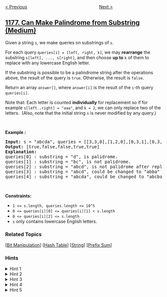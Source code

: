 <!--|This file generated by command(leetcode description); DO NOT EDIT.    |-->
<!--+----------------------------------------------------------------------+-->
<!--|@author    openset <openset.wang@gmail.com>                           |-->
<!--|@link      https://github.com/openset                                 |-->
<!--|@home      https://github.com/openset/leetcode                        |-->
<!--+----------------------------------------------------------------------+-->

[< Previous](../diet-plan-performance "Diet Plan Performance")
　　　　　　　　　　　　　　　　
[Next >](../number-of-valid-words-for-each-puzzle "Number of Valid Words for Each Puzzle")

## [1177. Can Make Palindrome from Substring (Medium)](https://leetcode.com/problems/can-make-palindrome-from-substring "构建回文串检测")

<p>Given a string <code>s</code>, we make queries on substrings of <code>s</code>.</p>

<p>For each query <code>queries[i] = [left, right, k]</code>, we may <strong>rearrange</strong>&nbsp;the substring <code>s[left], ..., s[right]</code>, and then choose <strong>up to</strong> <code>k</code> of them to replace with any lowercase English letter.&nbsp;</p>

<p>If the substring&nbsp;is possible to be a&nbsp;palindrome string after the operations above, the result of the query is <code>true</code>.&nbsp;Otherwise, the result&nbsp;is <code>false</code>.</p>

<p>Return an array <code>answer[]</code>, where <code>answer[i]</code> is the result of the <code>i</code>-th query <code>queries[i]</code>.</p>

<p>Note that: Each letter is counted <strong>individually</strong> for replacement so&nbsp;if for example&nbsp;<code>s[left..right] = &quot;aaa&quot;</code>, and <code>k = 2</code>, we can only replace two of the letters.&nbsp; (Also, note that the initial string <code>s</code>&nbsp;is never modified by any query.)</p>

<p>&nbsp;</p>
<p><strong>Example :</strong></p>

<pre>
<strong>Input:</strong> s = &quot;abcda&quot;, queries = [[3,3,0],[1,2,0],[0,3,1],[0,3,2],[0,4,1]]
<strong>Output:</strong> [true,false,false,true,true]
<strong>Explanation:</strong>
queries[0] : substring = &quot;d&quot;, is palidrome.
queries[1] :&nbsp;substring = &quot;bc&quot;, is not palidrome.
queries[2] :&nbsp;substring = &quot;abcd&quot;, is not palidrome after replacing only 1 character.
queries[3] :&nbsp;substring = &quot;abcd&quot;, could be changed to &quot;abba&quot; which is palidrome. Also this can be changed to &quot;baab&quot; first rearrange it &quot;bacd&quot; then replace &quot;cd&quot; with &quot;ab&quot;.
queries[4] :&nbsp;substring = &quot;abcda&quot;,&nbsp;could be changed to &quot;abcba&quot; which is palidrome.
</pre>

<p>&nbsp;</p>
<p><strong>Constraints:</strong></p>

<ul>
	<li><code>1 &lt;= s.length,&nbsp;queries.length&nbsp;&lt;= 10^5</code></li>
	<li><code>0 &lt;= queries[i][0] &lt;= queries[i][1] &lt;&nbsp;s.length</code></li>
	<li><code>0 &lt;= queries[i][2] &lt;= s.length</code></li>
	<li><code>s</code> only contains lowercase English letters.</li>
</ul>

### Related Topics
  [[Bit Manipulation](../../tag/bit-manipulation/README.md)]
  [[Hash Table](../../tag/hash-table/README.md)]
  [[String](../../tag/string/README.md)]
  [[Prefix Sum](../../tag/prefix-sum/README.md)]

### Hints
<details>
<summary>Hint 1</summary>
Since we can rearrange the substring, all we care about is the frequency of each character in that substring.
</details>

<details>
<summary>Hint 2</summary>
How to find the character frequencies efficiently ?
</details>

<details>
<summary>Hint 3</summary>
As a preprocess, calculate the accumulate frequency of all characters for all prefixes of the string.
</details>

<details>
<summary>Hint 4</summary>
How to check if a substring can be changed to a palindrome given its characters frequency ?
</details>

<details>
<summary>Hint 5</summary>
Count the number of odd frequencies, there can be at most one odd frequency in a palindrome.
</details>
